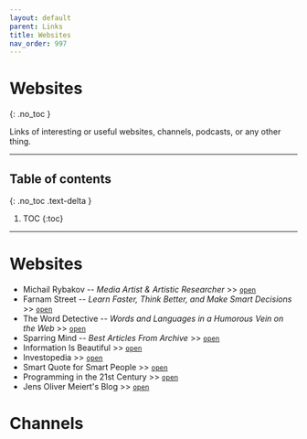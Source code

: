 ```yaml
---
layout: default
parent: Links
title: Websites
nav_order: 997
---
```


# Websites
{: .no_toc }

Links of interesting or useful websites, channels, podcasts, or any other thing.

---

## Table of contents
{: .no_toc .text-delta }

1. TOC
{:toc}

---

# Websites

- Michail Rybakov -- *Media Artist & Artistic Researcher* >> [`open`](https://rybakov.com/)
- Farnam Street -- *Learn Faster, Think Better, and Make Smart Decisions* >> [`open`](https://fs.blog/)
- The Word Detective -- *Words and Languages in a Humorous Vein on the Web* >> [`open`](http://www.word-detective.com/)
- Sparring Mind -- *Best Articles From Archive* >> [`open`](https://www.sparringmind.com/articles/)
- Information Is Beautiful >> [`open`](https://informationisbeautiful.net/)
- Investopedia >> [`open`](https://www.investopedia.com/investing-4427685)
- Smart Quote for Smart People >> [`open`](https://smartquotesforsmartpeople.com/)
- Programming in the 21st Century >> [`open`](https://prog21.dadgum.com/)
- Jens Oliver Meiert's Blog >> [`open`](https://meiert.com/en/)

# Channels

